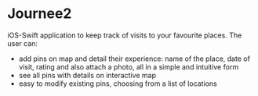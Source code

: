 # Journee2
iOS-Swift application to keep track of visits to your favourite places. The user can:
- add pins on map and detail their experience: name of the place, date of visit, rating and also attach a photo, all in a simple and intuitive form
- see all pins with details on interactive map
- easy to modify existing pins, choosing from a list of locations
